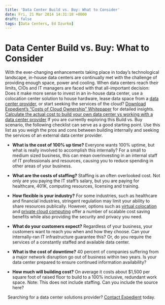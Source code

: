 ```yaml
---
title: 'Data Center Build vs. Buy: What to Consider'
date: Fri, 21 Mar 2014 14:31:18 +0000
draft: false
tags: [Data Centers, Ed Dzurko]
---
```


Data Center Build vs. Buy: What to Consider
===========================================

With the ever-changing enhancements taking place in today’s technological landscape, in-house data centers are continually met with the challenge of providing enough space, power and cooling. When data centers reach their limits, CIOs and IT managers are faced with that all-important decision: Does it make more sense to invest in an in-house data center, use a colocation center solution to house hardware, lease data space from a [data center provider](https://www.expedient.com/the-data-centers/ "Data Centers"), or start seeking the services of the cloud? [Download Expedient’s “Costs of Cloud Ownership” Whitepaper](http://bit.ly/13IHfox) for detailed insights. [Calculate the actual cost to build your own data center vs working with a data center provider](https://www.expedient.com/data-center-build-vs-buy-calculator/ "THE COMPLETE CLOUD BUILD VS BUY CALCULATOR") If you are currently exploring this Build vs. Buy scenario, the following checklist can serve as a good starting point. Use this list as you weigh the pros and cons between building internally and seeking the services of an external data center provider.

*   **What is the cost of 100% up time?** Everyone wants 100% uptime, but what is really involved to accomplish this internally? For a small to medium sized business, this can mean overinvesting in an internal staff of IT professionals and resources, causing you to reduce spending in other areas of your business.

*   **What are the costs of staffing?** Staffing is an often overlooked cost. Not only are you paying the IT staff’s salary, but you are paying for healthcare, 401K, computing resources, licensing and training.

*   **How flexible is your industry?** For some industries, such as healthcare and financial industries, stringent regulation may limit your ability to share resources publically. However, options such as [virtual colocation](https://www.expedient.com/cloud-computing/virtual-colocation/ "Virtual Colocation") and [private cloud computing](https://www.expedient.com/cloud-computing/private-cloud-computing/ "Private") offer a number of scalable cost saving benefits while also providing the security and privacy you need.

*   **What do your customers expect?** Regardless of your business, your customers want to reach you when and how they choose. Can your internally-ran IT infrastructure guarantee this? Or, do you require the services of a constantly staffed and available data center.

*   **What is the cost of downtime?** 40 percent of companies suffering from a major network disruption go out of business within two years. Is your data center prepared to ensure continued information availability?

*   **How much will building cost?** On average it costs about $1,500 per square foot of raised floor to build to a 100% inclusive, redundant work space. Note: This does not include staffing. Can you include the source here?

  Searching for a data center solutions provider? [Contact Expedient](https://www.expedient.com/support/ "Support") today.